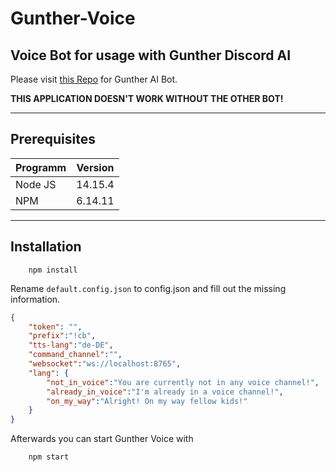 # Gunther-Voice
## Voice Bot for usage with Gunther Discord AI

Please visit [this Repo](https://github.com/SteffTek/Gunther-Bot) for Gunther AI Bot.

**THIS APPLICATION DOESN'T WORK WITHOUT THE OTHER BOT!**

___

## Prerequisites
| Programm        | Version           |
| --------------- |:-----------------:|
| Node JS           | 14.15.4 |
| NPM               | 6.14.11 |
___
## Installation
```
    npm install
```
Rename ```default.config.json``` to config.json and fill out the missing information.

```json
{
    "token": "",
    "prefix":"!cb",
    "tts-lang":"de-DE",
    "command_channel":"",
    "websocket":"ws://localhost:8765",
    "lang": {
        "not_in_voice":"You are currently not in any voice channel!",
        "already_in_voice":"I'm already in a voice channel!",
        "on_my_way":"Alright! On my way fellow kids!"
    }
}
```

Afterwards you can start Gunther Voice with
```
    npm start
```